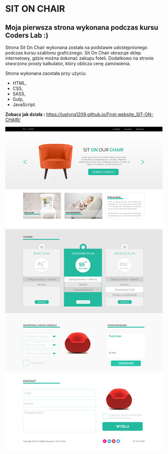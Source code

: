 
# SIT ON CHAIR

## Moja pierwsza strona wykonana podczas kursu Coders Lab :)

Strona Sit On Chair wykonana została na podstawie udostępnionego podczas kursu szablonu graficznego. 
Sit On Chair obrazuje sklep internetowy, gdzie można dokonać zakupu foteli. Dodatkowo na stronie stworzono prosty kalkulator,
który oblicza cenę zamówienia.

Strona wykonana zaostała przy użyciu:
* HTML,
* CSS,
* SASS,
* Gulp,
* JavaScript.

**Zobacz jak działa :** https://justyna1209.github.io/First-website_SIT-ON-CHAIR/


![SIT ON CHAIR](./images/strona.png) 
